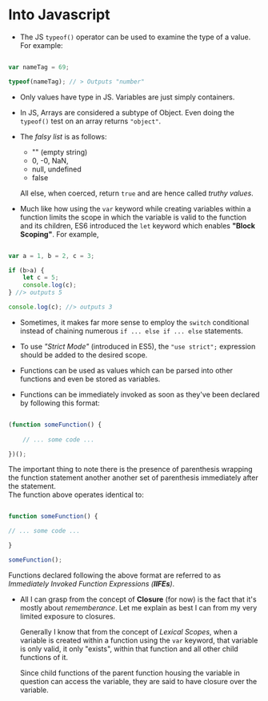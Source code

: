 # Into Javascript  

* The JS `typeof()` operator can be used to examine the type of a value. For example:  

```javascript

var nameTag = 69;

typeof(nameTag); // > Outputs "number"

```

* Only values have type in JS. Variables are just simply containers.

* In JS, Arrays are considered a subtype of Object. Even doing the `typeof()` test on an array returns `"object"`.

* The _falsy list_ is as follows:  

  * "" (empty string)  
  * 0, -0, NaN,  
  * null, undefined
  * false  

  All else, when coerced, return `true` and are hence called _truthy values_.  

* Much like how using the `var` keyword while creating variables within a function limits the scope in which the variable is valid to the function and its children, ES6 introduced the `let` keyword which enables **"Block Scoping"**. For example,  

```javascript

var a = 1, b = 2, c = 3;

if (b>a) {
    let c = 5;
    console.log(c);
} //> outputs 5 

console.log(c); //> outputs 3

```

* Sometimes, it makes far more sense to employ the `switch` conditional instead of chaining numerous `if ... else if ... else` statements.

* To use _"Strict Mode"_ (introduced in ES5), the `"use strict";` expression should be added to the desired scope.

* Functions can be used as values which can be parsed into other functions and even be stored as variables.

* Functions can be immediately invoked as soon as they've been declared by following this format:  

```javascript

(function someFunction() {
    
    // ... some code ...

})();

```
  The important thing to note there is the presence of parenthesis wrapping the function statement another another set of parenthesis immediately after the statement.  
  The function above operates identical to:  

```javascript

function someFunction() {

// ... some code ...

}

someFunction();

```

  Functions declared following the above format are referred to as _Immediately Invoked Function Expressions (__IIFEs__)_.

* All I can grasp from the concept of **Closure** (for now) is the fact that it's mostly about _rememberance_. Let me explain as best I can from my very limited exposure to closures.

  Generally I know that from the concept of _Lexical Scopes_, when a variable is created within a function using the `var` keyword, that variable is only valid, it only "exists", within that function and all other child functions of it.

  Since child functions of the parent function housing the variable in question can access the variable, they are said to have closure over the variable.


